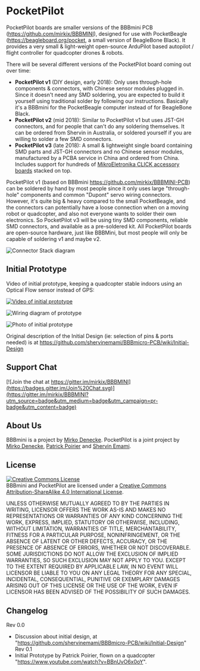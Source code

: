 # PocketPilot
PocketPilot boards are smaller versions of the BBBmini PCB (https://github.com/mirkix/BBBMINI), designed for use with PocketBeagle (https://beagleboard.org/pocket, a small version of BeagleBone Black). It provides a very small & light-weight open-source ArduPilot based autopilot / flight controller for quadcopter drones & robots.

There will be several different versions of the PocketPilot board coming out over time:

* **PocketPilot v1** (DIY design, early 2018): Only uses through-hole components & connectors, with Chinese sensor modules plugged in. Since it doesn't need any SMD soldering, you are expected to build it yourself using traditional solder by following our instructions. Basically it's a BBBmini for the PocketBeagle computer instead of for BeagleBone Black.
* **PocketPilot v2** (mid 2018): Similar to PocketPilot v1 but uses JST-GH connectors, and for people that can't do any soldering themselves. It can be ordered from Shervin in Australia, or soldered yourself if you are willing to solder a few SMD connectors.
* **PocketPilot v3** (late 2018): A small & lightweight single board containing SMD parts and JST-GH connectors and no Chinese sensor modules, manufactured by a PCBA service in China and ordered from China. Includes support for hundreds of <a href="https://www.mikroe.com/click">MikroEletronika CLICK accessory boards</a> stacked on top.

PocketPilot v1 (based on BBBmini https://github.com/mirkix/BBBMINI-PCB) can be soldered by hand by most people since it only uses large "through-hole" components and common "Dupont" servo wiring connectors. However, it's quite big & heavy compared to the small PocketBeagle, and the connectors can potentially have a loose connection when on a moving robot or quadcopter, and also not everyone wants to solder their own electronics. So PocketPilot v3 will be using tiny SMD components, reliable SMD connectors, and available as a pre-soldered kit. All PocketPilot boards are open-source hardware, just like BBBMini, but most people will only be capable of soldering v1 and maybe v2.

![Connector Stack diagram](https://raw.githubusercontent.com/PocketPilot/PocketPilot/master/doc/Initial%20Prototype/Connector%20Stack.png "Connector Stack diagram")


## Initial Prototype

Video of initial prototype, keeping a quadcopter stable indoors using an Optical Flow sensor instead of GPS:

[![Video of initial prototype](https://img.youtube.com/vi/BBnUvO6x0oY/0.jpg "Video of initial prototype")](https://youtu.be/BBnUvO6x0oY)

![Wiring diagram of prototype](https://raw.githubusercontent.com/PocketPilot/PocketPilot/master/doc/Initial%20Prototype/Pocket%20Wiring.jpg "Wiring diagram of prototype")

![Photo of initial prototype](https://raw.githubusercontent.com/PocketPilot/PocketPilot/master/doc/Initial%20Prototype/Pocket%20Prototype.jpg "Photo of initial prototype")

Original description of the Initial Design (ie: selection of pins & ports needed) is at 
https://github.com/shervinemami/BBBmicro-PCB/wiki/Initial-Design


## Support Chat

[![Join the chat at https://gitter.im/mirkix/BBBMINI](https://badges.gitter.im/Join%20Chat.svg)](https://gitter.im/mirkix/BBBMINI?utm_source=badge&utm_medium=badge&utm_campaign=pr-badge&utm_content=badge)


## About Us
BBBmini is a project by <a xmlns:cc="http://creativecommons.org/ns#" href="https://github.com/mirkix" property="cc:attributionName" rel="cc:attributionURL">Mirko Denecke</a>.
PocketPilot is a joint project by <a href="https://github.com/mirkix">Mirko Denecke</a>, <a href="https://github.com/patrickpoirier51">Patrick Poirier</a> and <a href="https://github.com/shervinemami">Shervin Emami</a>.


## License

<a rel="license" href="http://creativecommons.org/licenses/by-sa/4.0/"><img alt="Creative Commons License" style="border-width:0" src="https://i.creativecommons.org/l/by-sa/4.0/88x31.png" /></a><br /><span xmlns:dct="http://purl.org/dc/terms/" property="dct:title">BBBmini and PocketPilot</span> are licensed under a <a rel="license" href="http://creativecommons.org/licenses/by-sa/4.0/">Creative Commons Attribution-ShareAlike 4.0 International License</a>.

UNLESS OTHERWISE MUTUALLY AGREED TO BY THE PARTIES IN WRITING, LICENSOR OFFERS THE WORK AS-IS AND MAKES NO REPRESENTATIONS OR WARRANTIES OF ANY KIND CONCERNING THE WORK, EXPRESS, IMPLIED, STATUTORY OR OTHERWISE, INCLUDING, WITHOUT LIMITATION, WARRANTIES OF TITLE, MERCHANTABILITY, FITNESS FOR A PARTICULAR PURPOSE, NONINFRINGEMENT, OR THE ABSENCE OF LATENT OR OTHER DEFECTS, ACCURACY, OR THE PRESENCE OF ABSENCE OF ERRORS, WHETHER OR NOT DISCOVERABLE. SOME JURISDICTIONS DO NOT ALLOW THE EXCLUSION OF IMPLIED WARRANTIES, SO SUCH EXCLUSION MAY NOT APPLY TO YOU. EXCEPT TO THE EXTENT REQUIRED BY APPLICABLE LAW, IN NO EVENT WILL LICENSOR BE LIABLE TO YOU ON ANY LEGAL THEORY FOR ANY SPECIAL, INCIDENTAL, CONSEQUENTIAL, PUNITIVE OR EXEMPLARY DAMAGES ARISING OUT OF THIS LICENSE OR THE USE OF THE WORK, EVEN IF LICENSOR HAS BEEN ADVISED OF THE POSSIBILITY OF SUCH DAMAGES.


## Changelog

Rev 0.0
* Discussion about initial design, at "https://github.com/shervinemami/BBBmicro-PCB/wiki/Initial-Design"
Rev 0.1
* Initial Prototype by Patrick Poirier, flown on a quadcopter "https://www.youtube.com/watch?v=BBnUvO6x0oY".
